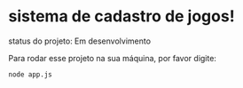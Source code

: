 # sistema de cadastro de jogos!

status do projeto: Em desenvolvimento

Para rodar esse projeto na sua máquina, por favor digite: 

```
node app.js
```
